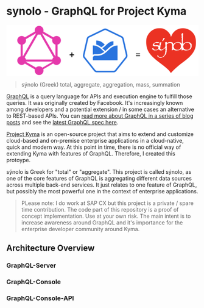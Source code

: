 # synolo - GraphQL for Project Kyma

<img align="center" src="resources/synolo.png"/>


> sýnolo (Greek)
> total, aggregate, aggregation, mass, summation

[GraphQL](https://graphql.org/) is a query language for APIs and execution engine to fulfill those queries. It was originally created by Facebook. It's increasingly known among developers and a potential extension / in some cases an alternative to REST-based APIs. You can [read more about GraphQL in a series of blog posts](https://cxlabs.sap.com/tag/graphql/) and see the [latest GraphQL spec here](https://graphql.github.io/graphql-spec/).

[Project Kyma](https://kyma-project.io/) is an open-source project that aims to extend and customize cloud-based and on-premise enterprise applications in a cloud-native, quick and modern way. At this point in time, there is no official way of extending Kyma with features of GraphQL. Therefore, I created this protoype. 

sýnolo is Greek for "total" or "aggregate". This project is called sýnolo, as one of the core features of GraphQL is aggregating different data sources across multiple back-end services. It just relates to one feature of GraphQL, but possibly the most powerful one in the context of enterprise applications.

> PLease note: I do work at SAP CX but this project is a private / spare time contribution. The code part of this repository is a proof of concept implementation. Use at your own risk. The main intent is to increase awareness around GraphQL and it's importance for the enterprise developer community around Kyma.

## Architecture Overview

### GraphQL-Server

### GraphQL-Console

### GraphQL-Console-API

